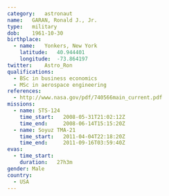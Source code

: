 ```yaml
---
category:	astronaut
name:	GARAN, Ronald J., Jr.
type:	military
dob:	1961-10-30
birthplace:
  - name:	Yonkers, New York
    latitude:	40.944401
    longitude:	-73.864197
twitter:	Astro_Ron
qualifications:
  - BSc in business economics
  - MSc in aerospace engineering
references:
  - http://www.nasa.gov/pdf/740566main_current.pdf
missions:
  - name: STS-124
    time_start:   2008-05-31T21:02:12Z
    time_end:     2008-06-14T15:15:20Z
  - name: Soyuz TMA-21
    time_start:   2011-04-04T22:18:20Z
    time_end:     2011-09-16T03:59:40Z
evas:
  - time_start: 
    duration:   27h3m
gender:	Male
country:
  - USA
---
```

